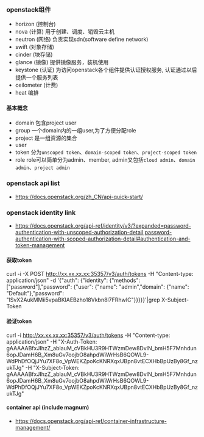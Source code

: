 ### openstack组件
- horizon (控制台)
- nova (计算)
用于创建、调度、销毁云主机
- neutron (网络)
负责实现sdn(software define network)
- swift (对象存储)
- cinder (块存储)
- glance (镜像)
提供镜像服务，装机使用
- keystone (认证)
为访问openstack各个组件提供认证授权服务, 认证通过以后提供一个服务列表
- ceilometer (计费)
- heat 编排

#### 基本概念
- domain
包含project user
- group 
一个domain内的一组user,为了方便分配role
- project
是一组资源的集合
- user
- token
分为`unscoped token`、`domain-scoped token`、`project-scoped token`
- role
role可以简单分为admin、member, admin又包括`cloud admin`、`domain admin`、`project admin`

### openstack api list
- https://docs.openstack.org/zh_CN/api-quick-start/

### openstack identity link
- https://docs.openstack.org/api-ref/identity/v3/?expanded=password-authentication-with-unscoped-authorization-detail,password-authentication-with-scoped-authorization-detail#authentication-and-token-management

#### 获取token
curl -i -X POST http://xx.xx.xx.xx:35357/v3/auth/tokens -H "Content-type: application/json" -d '{"auth": {"identity": {"methods": ["password"],"password": {"user": {"name": "admin","domain": {"name": "Default"},"password": "lSvX2AukMMii5vpaBKlAEBzho18Vkbn8l7FRhwIC"}}}}}'|grep X-Subject-Token

#### 验证token
curl -i http://xx.xx.xx.xx:35357/v3/auth/tokens -H "Content-type: application/json" -H "X-Auth-Token: gAAAAABfxJIhzZ_abIauM_cVBkHU3R9HTWzmDew8DvIN_bmH5F7Mnhdun6opJDamH6B_Xm8uGv7oojbO8ahpdWiWrHsB6QOWL9-WdPhDfOQjJYu7XF8o_VpWEKZpoKcKNRXqxUBpn8vtECXHbBpUzBy8Gf_nzukTJg" -H "X-Subject-Token: gAAAAABfxJIhzZ_abIauM_cVBkHU3R9HTWzmDew8DvIN_bmH5F7Mnhdun6opJDamH6B_Xm8uGv7oojbO8ahpdWiWrHsB6QOWL9-WdPhDfOQjJYu7XF8o_VpWEKZpoKcKNRXqxUBpn8vtECXHbBpUzBy8Gf_nzukTJg"

#### container api (include magnum)
- https://docs.openstack.org/api-ref/container-infrastructure-management/
